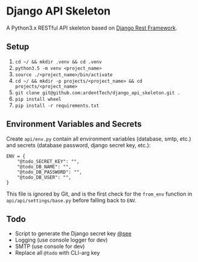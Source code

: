# Django API Skeleton

A Python3.x RESTful API skeleton based on [Django Rest Framework](http://www.django-rest-framework.org).

## Setup

1. `cd ~/ && mkdir .venv && cd .venv`
2. `python3.5 -m venv <project_name>`
3. `source ./<project_name>/bin/activate`
4. `cd ~/ && mkdir -p projects/<project_name> && cd projects/<project_name>`
5. `git clone git@github.com:ardentTech/django_api_skeleton.git .`
6. `pip install wheel`
7. `pip install -r requirements.txt`

## Environment Variables and Secrets
Create `api/env.py` contain all environment variables (database, smtp, etc.) and secrets (database password, django secret key, etc.):

```
ENV = {
    "@todo_SECRET_KEY": "",
    "@todo_DB_NAME": "",
    "@todo_DB_PASSWORD": "",
    "@todo_DB_USER": "",
}
```

This file is ignored by Git, and is the first check for the `from_env` function in `api/api/settings/base.py` before falling back to `ENV`.

## Todo

* Script to generate the Django secret key [@see](https://github.com/django/django/blob/master/django/utils/crypto.py)
* Logging (use console logger for dev)
* SMTP (use console for dev)
* Replace all `@todo` with CLI-arg key
